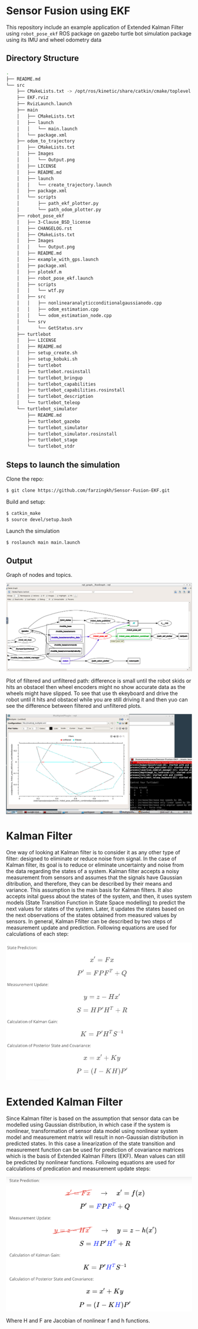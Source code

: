 # Sensor Fusion using EKF
This repository include an example application of Extended Kalman Filter using  ```robot_pose_ekf```  ROS package on gazebo turtle bot simulation package using its IMU and wheel odometry data

## Directory Structure
```sh
.
├── README.md
└── src
    ├── CMakeLists.txt -> /opt/ros/kinetic/share/catkin/cmake/toplevel.cmake
    ├── EKF.rviz
    ├── RvizLaunch.launch
    ├── main
    │   ├── CMakeLists.txt
    │   ├── launch
    │   │   └── main.launch
    │   └── package.xml
    ├── odom_to_trajectory
    │   ├── CMakeLists.txt
    │   ├── Images
    │   │   └── Output.png
    │   ├── LICENSE
    │   ├── README.md
    │   ├── launch
    │   │   └── create_trajectory.launch
    │   ├── package.xml
    │   └── scripts
    │       ├── path_ekf_plotter.py
    │       └── path_odom_plotter.py
    ├── robot_pose_ekf
    │   ├── 3-Clause_BSD_license
    │   ├── CHANGELOG.rst
    │   ├── CMakeLists.txt
    │   ├── Images
    │   │   └── Output.png
    │   ├── README.md
    │   ├── example_with_gps.launch
    │   ├── package.xml
    │   ├── plotekf.m
    │   ├── robot_pose_ekf.launch
    │   ├── scripts
    │   │   └── wtf.py
    │   ├── src
    │   │   ├── nonlinearanalyticconditionalgaussianodo.cpp
    │   │   ├── odom_estimation.cpp
    │   │   └── odom_estimation_node.cpp
    │   └── srv
    │       └── GetStatus.srv
    ├── turtlebot
    │   ├── LICENSE
    │   ├── README.md
    │   ├── setup_create.sh
    │   ├── setup_kobuki.sh
    │   ├── turtlebot
    │   ├── turtlebot.rosinstall
    │   ├── turtlebot_bringup
    │   ├── turtlebot_capabilities
    │   ├── turtlebot_capabilities.rosinstall
    │   ├── turtlebot_description
    │   └── turtlebot_teleop
    └── turtlebot_simulator
        ├── README.md
        ├── turtlebot_gazebo
        ├── turtlebot_simulator
        ├── turtlebot_simulator.rosinstall
        ├── turtlebot_stage
        └── turtlebot_stdr
```

## Steps to launch the simulation

Clone the repo:
```sh
$ git clone https://github.com/farzingkh/Sensor-Fusion-EKF.git
```

Build and setup:
```sh
$ catkin_make
$ source devel/setup.bash
```
Launch the simulation
```sh
$ roslaunch main main.launch
```

## Output

Graph of nodes and topics.

![alt text](./images/graph.png)

Plot of filtered and unfiltered path: difference is small until the robot skids or hits an obstacel then wheel encoders might no show accurate data as the wheels might have slipped.  To see that use th ekeyboard and drive the robot until it hits and obstacel while you are still driving it and then yuo can see the difference between filtered and unfiltered plots.

![alt text](./images/plots.png)

# Kalman Filter

One way of looking at Kalman filter is to consider it as any other type of filter: designed to eliminate or reduce noise from signal. In the case of Kalman filter, its goal is to  reduce or eliminate uncertainty and noise from the data regarding the states of a system. Kalman filter accepts a noisy measurement from sensors and assumes that the signals have Gaussian ditribution, and therefore, they can be described by their means and variance. This assumption is the main basis for Kalman filters. It also accepts inital guess about the states of the system, and then, it uses system models (State Transition Function in State Space modelling) to predict the next values for states of the system. Later, it updates the states based on the next observations of the states obtained from measured values by sensors. In general, Kalman Ffilter can be described by two steps of measurement update and prediction. Following equations are used for calculations of each step:

![alt text](./images/equations.png)

# Extended Kalman Filter

Since Kalman filter is based on the assumption that sensor data can be modelled using Gaussian distribution, in which case if the system is nonlinear, transformation of sensor data model using nonlinear system model and measurement matrix will result in non-Gaussian distribution in predicted states. In this case a linearization of the state transition and measurement function can be used for prediction of covariance matrices which is the basis of Extended Kalman Filters (EKF). Mean values can still be predicted by nonlinear functions. Following equations are used for calculations of predication and measurement update steps:

![alt text](./images/equationsEKF.png)

Where H and F are Jacobian of nonlinear f and h functions.